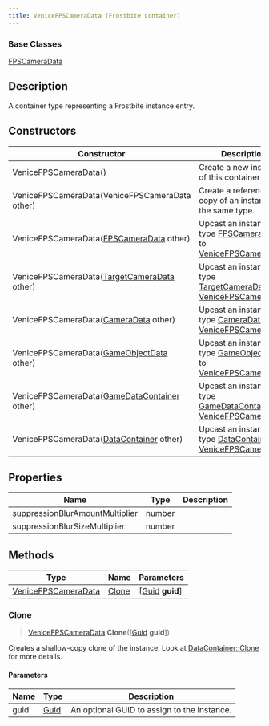 ```yaml
---
title: VeniceFPSCameraData (Frostbite Container)
---
```

### Base Classes

[FPSCameraData](FPSCameraData)

## Description

A container type representing a Frostbite instance entry.

## Constructors

| Constructor                                                                    | Description                                                                                                                   |
| ------------------------------------------------------------------------------ | ----------------------------------------------------------------------------------------------------------------------------- |
| VeniceFPSCameraData()                                                          | Create a new instance of this container type.                                                                                 |
| VeniceFPSCameraData(VeniceFPSCameraData other)                                 | Create a reference copy of an instance of the same type.                                                                      |
| VeniceFPSCameraData([FPSCameraData](FPSCameraData) other)                      | Upcast an instance of type [FPSCameraData](FPSCameraData) to [VeniceFPSCameraData](VeniceFPSCameraData).                      |
| VeniceFPSCameraData([TargetCameraData](TargetCameraData) other)                | Upcast an instance of type [TargetCameraData](TargetCameraData) to [VeniceFPSCameraData](VeniceFPSCameraData).                |
| VeniceFPSCameraData([CameraData](CameraData) other)                            | Upcast an instance of type [CameraData](CameraData) to [VeniceFPSCameraData](VeniceFPSCameraData).                            |
| VeniceFPSCameraData([GameObjectData](GameObjectData) other)                    | Upcast an instance of type [GameObjectData](GameObjectData) to [VeniceFPSCameraData](VeniceFPSCameraData).                    |
| VeniceFPSCameraData([GameDataContainer](GameDataContainer) other)              | Upcast an instance of type [GameDataContainer](GameDataContainer) to [VeniceFPSCameraData](VeniceFPSCameraData).              |
| VeniceFPSCameraData([DataContainer](/vext/ref/cls/shr/datacontainer) other) | Upcast an instance of type [DataContainer](/vext/ref/cls/shr/datacontainer) to [VeniceFPSCameraData](VeniceFPSCameraData). |

## Properties

| Name                            | Type   | Description |
| ------------------------------- | ------ | ----------- |
| suppressionBlurAmountMultiplier | number |             |
| suppressionBlurSizeMultiplier   | number |             |

## Methods

| Type                                       | Name            | Parameters                                     |
| ------------------------------------------ | --------------- | ---------------------------------------------- |
| [VeniceFPSCameraData](VeniceFPSCameraData) | [Clone](#clone) | \[[Guid](/vext/ref/cls/shr/guid) **guid**\] |

### Clone

> [VeniceFPSCameraData](VeniceFPSCameraData) **Clone**(\[[Guid](/vext/ref/cls/shr/guid) **guid**\])

Creates a shallow-copy clone of the instance. Look at [DataContainer::Clone](/vext/ref/cls/shr/datacontainer#clone) for more details.

#### Parameters

| Name | Type         | Description                                 |
| ---- | ------------ | ------------------------------------------- |
| guid | [Guid](Guid) | An optional GUID to assign to the instance. |
